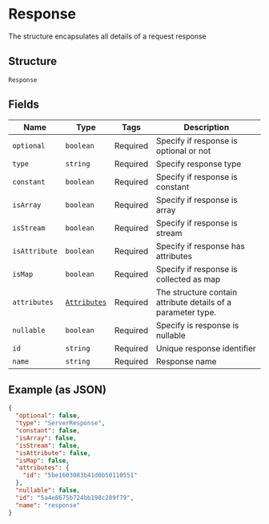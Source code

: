 
# Response

The structure encapsulates all details of a request response

## Structure

`Response`

## Fields

| Name | Type | Tags | Description |
|  --- | --- | --- | --- |
| `optional` | `boolean` | Required | Specify if response is optional or not |
| `type` | `string` | Required | Specify response type |
| `constant` | `boolean` | Required | Specify if response is constant |
| `isArray` | `boolean` | Required | Specify if response is array |
| `isStream` | `boolean` | Required | Specify if response is stream |
| `isAttribute` | `boolean` | Required | Specify  if response has attributes |
| `isMap` | `boolean` | Required | Specify if response is collected as map |
| `attributes` | [`Attributes`](/doc/models/attributes.md) | Required | The structure contain attribute details of a parameter type. |
| `nullable` | `boolean` | Required | Specify is response is nullable |
| `id` | `string` | Required | Unique response identifier |
| `name` | `string` | Required | Response name |

## Example (as JSON)

```json
{
  "optional": false,
  "type": "ServerResponse",
  "constant": false,
  "isArray": false,
  "isStream": false,
  "isAttribute": false,
  "isMap": false,
  "attributes": {
    "id": "5be1603083b41d0b50110551"
  },
  "nullable": false,
  "id": "5a4e8675b724bb198c289f79",
  "name": "response"
}
```

